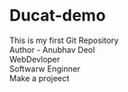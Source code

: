 # Ducat-demo
This is my first Git Repository
<br>
Author - Anubhav Deol
<br>
WebDevloper
<br>
Softwarw Enginner
<br>
Make a projeect


